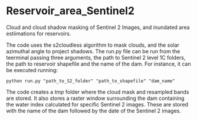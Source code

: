# Reservoir_area_Sentinel2
Cloud and cloud shadow masking of Sentinel 2 Images, and inundated area estiimations for reservoirs.

The code uses the s2cloudless algorithm to mask clouds, and the solar azimuthal angle to project shadows.
The run.py file can be run from the teerminal passing three arguments, the path to Sentinel 2 level 1C folders, the path to reservoir shapefile and the name of the dam.
For instance, it can be executed running:

```
python run.py "path_to_S2_folder" "path_to_shapefile" "dam_name"
```

The code creates a *tmp* folder where the cloud mask and resampled bands are stored.
It also stores a raster window surrounding the dam containing the water index calculated for specific Sentinel 2 images. These are stored with the name of the dam followed by the date of the Sentinel 2 images.
